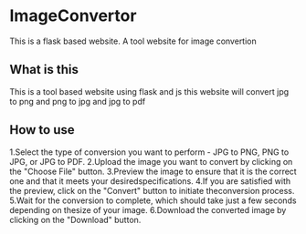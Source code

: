 # ImageConvertor
This is a flask based website. A tool website for image convertion
## What is this
This is a tool based website using flask and js
this website will convert jpg to png and png to jpg and jpg to pdf

## How to use
1.Select the type of conversion you want to perform - JPG to PNG, PNG to JPG, or JPG to PDF.
2.Upload the image you want to convert by clicking on the "Choose File" button.
3.Preview the image to ensure that it is the correct one and that it meets your desiredspecifications.
4.If you are satisfied with the preview, click on the "Convert" button to initiate theconversion process.
5.Wait for the conversion to complete, which should take just a few seconds depending on thesize of your image.
6.Download the converted image by clicking on the "Download" button.
